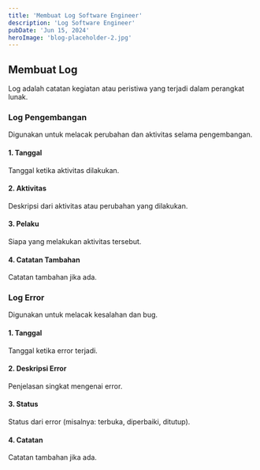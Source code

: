 ```yaml
---
title: 'Membuat Log Software Engineer'
description: 'Log Software Engineer'
pubDate: 'Jun 15, 2024'
heroImage: 'blog-placeholder-2.jpg'
---
```


## Membuat Log
Log adalah catatan kegiatan atau peristiwa yang terjadi dalam perangkat lunak.

### Log Pengembangan

Digunakan untuk melacak perubahan dan aktivitas selama pengembangan.

#### 1. Tanggal
Tanggal ketika aktivitas dilakukan.

#### 2. Aktivitas
Deskripsi dari aktivitas atau perubahan yang dilakukan.

#### 3. Pelaku
Siapa yang melakukan aktivitas tersebut.

#### 4. Catatan Tambahan
Catatan tambahan jika ada.

### Log Error

Digunakan untuk melacak kesalahan dan bug.

#### 1. Tanggal
Tanggal ketika error terjadi.

#### 2. Deskripsi Error
Penjelasan singkat mengenai error.

#### 3. Status
Status dari error (misalnya: terbuka, diperbaiki, ditutup).

#### 4. Catatan
Catatan tambahan jika ada.
